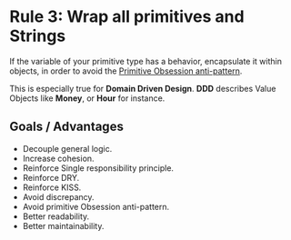 # Rule 3: Wrap all primitives and Strings

If the variable of your primitive type has a behavior, encapsulate it within objects, 
in order to avoid the [Primitive Obsession anti-pattern](http://wiki.c2.com/?PrimitiveObsession).

This is especially true for __Domain Driven Design__. 
__DDD__ describes Value Objects like __Money__, or __Hour__ for instance.

## Goals / Advantages

- Decouple general logic.
- Increase cohesion.
- Reinforce Single responsibility principle.
- Reinforce DRY.
- Reinforce KISS.
- Avoid discrepancy.
- Avoid primitive Obsession anti-pattern.
- Better readability.
- Better maintainability.
